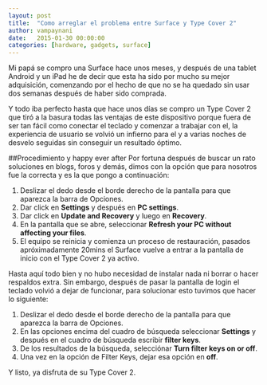 ```yaml
---
layout: post
title:  "Como arreglar el problema entre Surface y Type Cover 2"
author: vampaynani
date:   2015-01-30 00:00:00
categories: [hardware, gadgets, surface]
---
```


Mi papá se compro una Surface hace unos meses, y después de una tablet Android y un iPad he de decir que esta ha sido por mucho su mejor adquisición, comenzando por el hecho de que no se ha quedado sin usar dos semanas después de haber sido comprada.

Y todo iba perfecto hasta que hace unos días se compro un Type Cover 2 que tiró a la basura todas las ventajas de este dispositivo porque fuera de ser tan fácil como conectar el teclado y comenzar a trabajar con el, la experiencia de usuario se volvió un infierno para el y a varias noches de desvelo seguidas sin conseguir un resultado óptimo.

##Procedimiento y happy ever after
Por fortuna después de buscar un rato soluciones en blogs, foros y demás, dimos con la opción que para nosotros fue la correcta y es la que pongo a continuación:

1. Deslizar el dedo desde el borde derecho de la pantalla para que aparezca la barra de Opciones.
2. Dar click en **Settings** y después en **PC settings**.
3. Dar click en **Update and Recovery** y luego en **Recovery**.
4. En la pantalla que se abre, seleccionar **Refresh your PC without affecting your files**.
5. El equipo se reinicia y comienza un proceso de restauración, pasados apróximadamente 20mins el Surface vuelve a entrar a la pantalla de inicio con el Type Cover 2 ya activo.

Hasta aquí todo bien y no hubo necesidad de instalar nada ni borrar o hacer respaldos extra. Sin embargo, después de pasar la pantalla de login el teclado volvió a dejar de funcionar, para solucionar esto tuvimos que hacer lo siguiente:

1. Deslizar el dedo desde el borde derecho de la pantalla para que aparezca la barra de Opciones.
2. En las opciones encima del cuadro de búsqueda seleccionar **Settings** y después en el cuadro de búsqueda escribir **filter keys**.
3. De los resultados de la búsqueda, selecciónar **Turn filter keys on or off**.
4. Una vez en la opción de Filter Keys, dejar esa opción en **off**.

Y listo, ya disfruta de su Type Cover 2.